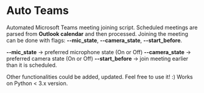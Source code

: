 # **Auto Teams**
Automated Microsoft Teams meeting joining script. Scheduled meetings are parsed from **Outlook calendar** and then processed. Joining the meeting can be done with flags: **--mic_state**, **--camera_state**, **--start_before**.

**--mic_state** -> preferred microphone state (On or Off)
**--camera_state** -> preferred camera state (On or Off)
**--start_before** -> join meeting earlier than it is scheduled.

Other functionalities could be added, updated. Feel free to use it! :)
Works on Python < 3.x version.
